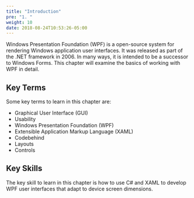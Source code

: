 ```yaml
---
title: "Introduction"
pre: "1. "
weight: 10
date: 2018-08-24T10:53:26-05:00
---
```


Windows Presentation Foundation (WPF) is a open-source system for rendering Windows application user interfaces.  It was released as part of the .NET framework in 2006.  In many ways, it is intended to be a successor to Windows Forms. This chapter will examine the basics of working with WPF in detail.

## Key Terms

Some key terms to learn in this chapter are:
* Graphical User Interface (GUI)
* Usability
* Windows Presentation Foundation (WPF)
* Extensible Application Markup Language (XAML)
* Codebehind
* Layouts
* Controls

## Key Skills

The key skill to learn in this chapter is how to use C# and XAML to develop WPF user interfaces that adapt to device screen dimensions.


